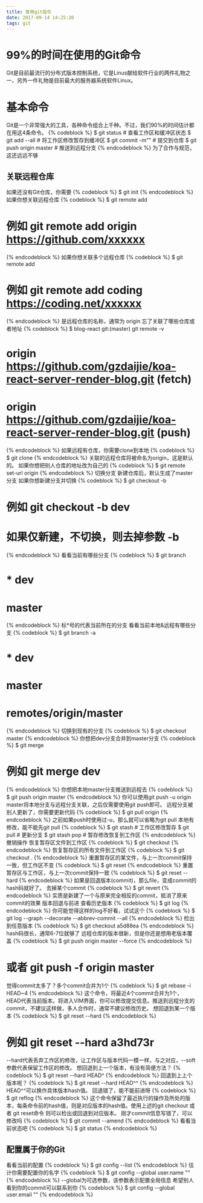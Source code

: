```yaml
---
title: 常用git指令
date: 2017-09-14 14:25:20
tags: git
---
```

# 99%的时间在使用的Git命令
Git是目前最流行的分布式版本控制系统，它是Linus献给软件行业的两件礼物之一，另外一件礼物是目前最大的服务器系统软件Linux。

# 基本命令
Git是一个非常强大的工具，各种命令组合上千种。不过，我们90%的时间估计都在用这4条命令。
{% codeblock %}
$ git status # 查看工作区和缓冲区状态
$ git add --all # 将工作区修改暂存到缓冲区
$ git commit -m"<comment>" # 提交到仓库
$ git push origin master # 推送到远程分支
{% endcodeblock %}
为了合作与规范，这还远远不够

## 关联远程仓库
如果还没有Git仓库，你需要
{% codeblock %}
$ git init
{% endcodeblock %}
如果你想关联远程仓库
{% codeblock %}
$ git remote add <name> <git-repo-url>
# 例如 git remote add origin https://github.com/xxxxxx
{% endcodeblock %}
如果你想关联多个远程仓库
{% codeblock %}
$ git remote add <name> <another-git-repo-url>
# 例如 git remote add coding https://coding.net/xxxxxx
{% endcodeblock %}
是远程仓库的名称，通常为 origin
忘了关联了哪些仓库或者地址
{% codeblock %}
$ blog-react git:(master) git remote -v
# origin https://github.com/gzdaijie/koa-react-server-render-blog.git (fetch)
# origin https://github.com/gzdaijie/koa-react-server-render-blog.git (push)
{% endcodeblock %}
如果远程有仓库，你需要clone到本地
{% codeblock %}
$ git clone <git-repo-url>
{% endcodeblock %}
关联的远程仓库将被命名为origin，这是默认的。
如果你想把别人仓库的地址改为自己的
{% codeblock %}
$ git remote set-url origin <your-git-url>
{% endcodeblock %}
切换分支
新建仓库后，默认生成了master分支
如果你想新建分支并切换
{% codeblock %}
$ git checkout -b <new-branch-name>
# 例如 git checkout -b dev
# 如果仅新建，不切换，则去掉参数 -b
{% endcodeblock %}
看看当前有哪些分支
{% codeblock %}
$ git branch
# * dev
#   master
{% endcodeblock %}
标*号的代表当前所在的分支
看看当前本地&远程有哪些分支
{% codeblock %}
$ git branch -a
# * dev
#   master
#   remotes/origin/master
{% endcodeblock %}
切换到现有的分支
{% codeblock %}
$ git checkout master
{% endcodeblock %}
你想把dev分支合并到master分支
{% codeblock %}
$ git merge <branch-name>
# 例如 git merge dev
{% endcodeblock %}
你想把本地master分支推送到远程去
{% codeblock %}
$ git push origin master
{% endcodeblock %}
你可以使用git push -u origin master将本地分支与远程分支关联，之后仅需要使用git push即可。
远程分支被别人更新了，你需要更新代码
{% codeblock %}
$ git pull origin <branch-name>
{% endcodeblock %}
之前如果push时使用过-u，那么就可以省略为git pull
本地有修改，能不能先git pull
{% codeblock %}
$ git stash # 工作区修改暂存
$ git pull  # 更新分支
$ git stash pop # 暂存修改恢复到工作区
{% endcodeblock %}
撤销操作
恢复暂存区文件到工作区
{% codeblock %}
$ git checkout <file-name>
{% endcodeblock %}
恢复暂存区的所有文件到工作区
{% codeblock %}
$ git checkout .
{% endcodeblock %}
重置暂存区的某文件，与上一次commit保持一致，但工作区不变
{% codeblock %}
$ git reset <file-name>
{% endcodeblock %}
重置暂存区与工作区，与上一次commit保持一致
{% codeblock %}
$ git reset --hard <file-name>
{% endcodeblock %}
如果是回退版本(commit)，那么file，变成commit的hash码就好了。
去掉某个commit
{% codeblock %}
$ git revert <commit-hash>
{% endcodeblock %}
实质是新建了一个与原来完全相反的commit，抵消了原来commit的效果
版本回退与前进
查看历史版本
{% codeblock %}
$ git log
{% endcodeblock %}
你可能觉得这样的log不好看，试试这个
{% codeblock %}
$ git log --graph --decorate --abbrev-commit --all
{% endcodeblock %}
检出到任意版本
{% codeblock %}
$ git checkout a5d88ea
{% endcodeblock %}
hash码很长，通常6-7位就够了
远程仓库的版本很新，但是你还是想用老版本覆盖
{% codeblock %}
$ git push origin master --force
{% endcodeblock %}
# 或者 git push -f origin master
觉得commit太多了？多个commit合并为1个
{% codeblock %}
$ git rebase -i HEAD~4
{% endcodeblock %}
这个命令，将最近4个commit合并为1个，HEAD代表当前版本。将进入VIM界面，你可以修改提交信息。推送到远程分支的commit，不建议这样做，多人合作时，通常不建议修改历史。
想回退到某一个版本
{% codeblock %}
$ git reset --hard <hash>
{% endcodeblock %}
# 例如 git reset --hard a3hd73r
--hard代表丢弃工作区的修改，让工作区与版本代码一模一样，与之对应，--soft参数代表保留工作区的修改。
想回退到上一个版本，有没有简便方法？
{% codeblock %}
$ git reset --hard HEAD^
{% endcodeblock %}
回退到上上个版本呢？
{% codeblock %}
$ git reset --hard HEAD^^
{% endcodeblock %}
HEAD^^可以换作具体版本hash值。
回退错了，能不能前进呀
{% codeblock %}
$ git reflog
{% endcodeblock %}
这个命令保留了最近执行的操作及所处的版本，每条命令前的hash值，则是对应版本的hash值。使用上述的git checkout 或者 git reset命令 则可以检出或回退到对应版本。
刚才commit信息写错了，可以修改吗
{% codeblock %}
$ git commit --amend
{% endcodeblock %}
看看当前状态吧
{% codeblock %}
$ git status
{% endcodeblock %}
## 配置属于你的Git
看看当前的配置
{% codeblock %}
$ git config --list
{% endcodeblock %}
估计你需要配置你的名字
{% codeblock %}
$ git config --global user.name "<name>"
{% endcodeblock %}
--global为可选参数，该参数表示配置全局信息
希望别人看到你的commit可以联系到你
{% codeblock %}
$ git config --global user.email "<email address>"
{% endcodeblock %}